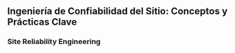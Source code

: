 <h2 align="left"> Ingeniería de Confiabilidad del Sitio: Conceptos y Prácticas Clave </h2>

<h3 align="left"> Site Reliability Engineering </h3>

<p align="left"> 

</p>